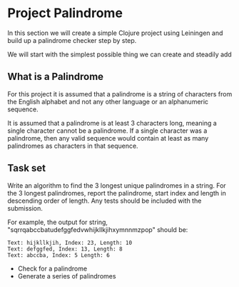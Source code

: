 # Project Palindrome

In this section we will create a simple Clojure project using Leiningen and build up a palindrome checker step by step.

We will start with the simplest possible thing we can create and steadily add

## What is a Palindrome

For this project it is assumed that a palindrome is a string of characters from the English alphabet and not any other language or an alphanumeric sequence.

It is assumed that a palindrome is at least 3 characters long, meaning a single character cannot be a palindrome.  If a single character was a palindrome, then any valid sequence would contain at least as many palindromes as characters in that sequence.



## Task set

Write an algorithm to find the 3 longest unique palindromes in a string. For the 3 longest palindromes, report the palindrome, start index and length in descending order of length. Any tests should be included with the submission.

For example, the output for string, "sqrrqabccbatudefggfedvwhijkllkjihxymnnmzpop" should be:

```
Text: hijkllkjih, Index: 23, Length: 10
Text: defggfed, Index: 13, Length: 8
Text: abccba, Index: 5 Length: 6
```


* Check for a palindrome
* Generate a series of palindromes
